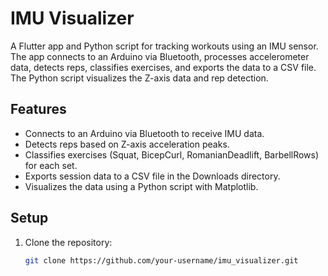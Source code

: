 # IMU Visualizer

A Flutter app and Python script for tracking workouts using an IMU sensor. The app connects to an Arduino via Bluetooth, processes accelerometer data, detects reps, classifies exercises, and exports the data to a CSV file. The Python script visualizes the Z-axis data and rep detection.

## Features
- Connects to an Arduino via Bluetooth to receive IMU data.
- Detects reps based on Z-axis acceleration peaks.
- Classifies exercises (Squat, BicepCurl, RomanianDeadlift, BarbellRows) for each set.
- Exports session data to a CSV file in the Downloads directory.
- Visualizes the data using a Python script with Matplotlib.

## Setup
1. Clone the repository:
   ```bash
   git clone https://github.com/your-username/imu_visualizer.git